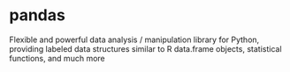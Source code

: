 # pandas
Flexible and powerful data analysis / manipulation library for Python, providing labeled data structures similar to R data.frame objects, statistical functions, and much more
